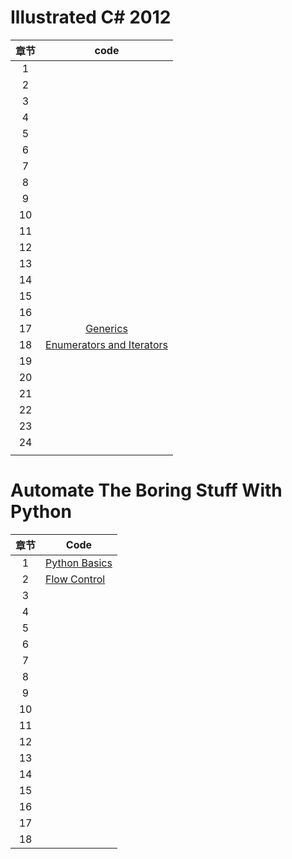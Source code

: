 # Illustrated C# 2012

| 章节 |                             code                             |
| :--: | :----------------------------------------------------------: |
|  1   |                                                              |
|  2   |                                                              |
|  3   |                                                              |
|  4   |                                                              |
|  5   |                                                              |
|  6   |                                                              |
|  7   |                                                              |
|  8   |                                                              |
|  9   |                                                              |
|  10  |                                                              |
|  11  |                                                              |
|  12  |                                                              |
|  13  |                                                              |
|  14  |                                                              |
|  15  |                                                              |
|  16  |                                                              |
|  17  | [Generics](https://github.com/SherryShi0108/ProgrammingBooks/blob/master/Illustrated%20C%23%202012/CH17_Generics.cs)|
|  18  | [Enumerators and Iterators](https://github.com/SherryShi0108/ProgrammingBooks/blob/master/Illustrated%20C%23%202012/CH18_Enumerators%20and%20Iterators.cs)                                                             |
|  19  |                                                              |
|  20  |                                                              |
|  21  |                                                              |
|  22  |                                                              |
|  23  |                                                              |
|  24  |                                                              |
|      |                                                              |



# Automate The Boring Stuff With Python

| 章节 | Code |
| :--: | ---- |
|  1   |  [Python Basics](https://github.com/SherryShi0108/ProgrammingBooks/blob/master/Automate%20The%20Boring%20Stuff%20With%20Python/CH01.py)    |
|  2   |  [Flow Control](https://github.com/SherryShi0108/ProgrammingBooks/blob/master/Automate%20The%20Boring%20Stuff%20With%20Python/CH02.py)    |
|  3   |      |
|  4   |      |
|  5   |      |
|  6   |      |
|  7   |      |
|  8   |      |
|  9   |      |
|  10  |      |
|  11  |      |
|  12  |      |
|  13  |      |
|  14  |      |
|  15  |      |
|  16  |      |
|  17  |      |
|  18  |      |


